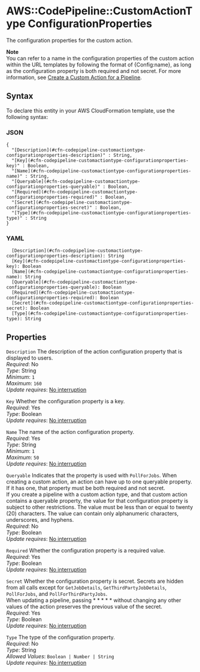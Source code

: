 # AWS::CodePipeline::CustomActionType ConfigurationProperties<a name="aws-properties-codepipeline-customactiontype-configurationproperties"></a>

The configuration properties for the custom action\.

**Note**  
You can refer to a name in the configuration properties of the custom action within the URL templates by following the format of \{Config:name\}, as long as the configuration property is both required and not secret\. For more information, see [Create a Custom Action for a Pipeline](https://docs.aws.amazon.com/codepipeline/latest/userguide/how-to-create-custom-action.html)\.

## Syntax<a name="aws-properties-codepipeline-customactiontype-configurationproperties-syntax"></a>

To declare this entity in your AWS CloudFormation template, use the following syntax:

### JSON<a name="aws-properties-codepipeline-customactiontype-configurationproperties-syntax.json"></a>

```
{
  "[Description](#cfn-codepipeline-customactiontype-configurationproperties-description)" : String,
  "[Key](#cfn-codepipeline-customactiontype-configurationproperties-key)" : Boolean,
  "[Name](#cfn-codepipeline-customactiontype-configurationproperties-name)" : String,
  "[Queryable](#cfn-codepipeline-customactiontype-configurationproperties-queryable)" : Boolean,
  "[Required](#cfn-codepipeline-customactiontype-configurationproperties-required)" : Boolean,
  "[Secret](#cfn-codepipeline-customactiontype-configurationproperties-secret)" : Boolean,
  "[Type](#cfn-codepipeline-customactiontype-configurationproperties-type)" : String
}
```

### YAML<a name="aws-properties-codepipeline-customactiontype-configurationproperties-syntax.yaml"></a>

```
  [Description](#cfn-codepipeline-customactiontype-configurationproperties-description): String
  [Key](#cfn-codepipeline-customactiontype-configurationproperties-key): Boolean
  [Name](#cfn-codepipeline-customactiontype-configurationproperties-name): String
  [Queryable](#cfn-codepipeline-customactiontype-configurationproperties-queryable): Boolean
  [Required](#cfn-codepipeline-customactiontype-configurationproperties-required): Boolean
  [Secret](#cfn-codepipeline-customactiontype-configurationproperties-secret): Boolean
  [Type](#cfn-codepipeline-customactiontype-configurationproperties-type): String
```

## Properties<a name="aws-properties-codepipeline-customactiontype-configurationproperties-properties"></a>

`Description`  <a name="cfn-codepipeline-customactiontype-configurationproperties-description"></a>
The description of the action configuration property that is displayed to users\.  
*Required*: No  
*Type*: String  
*Minimum*: `1`  
*Maximum*: `160`  
*Update requires*: [No interruption](https://docs.aws.amazon.com/AWSCloudFormation/latest/UserGuide/using-cfn-updating-stacks-update-behaviors.html#update-no-interrupt)

`Key`  <a name="cfn-codepipeline-customactiontype-configurationproperties-key"></a>
Whether the configuration property is a key\.  
*Required*: Yes  
*Type*: Boolean  
*Update requires*: [No interruption](https://docs.aws.amazon.com/AWSCloudFormation/latest/UserGuide/using-cfn-updating-stacks-update-behaviors.html#update-no-interrupt)

`Name`  <a name="cfn-codepipeline-customactiontype-configurationproperties-name"></a>
The name of the action configuration property\.  
*Required*: Yes  
*Type*: String  
*Minimum*: `1`  
*Maximum*: `50`  
*Update requires*: [No interruption](https://docs.aws.amazon.com/AWSCloudFormation/latest/UserGuide/using-cfn-updating-stacks-update-behaviors.html#update-no-interrupt)

`Queryable`  <a name="cfn-codepipeline-customactiontype-configurationproperties-queryable"></a>
Indicates that the property is used with `PollForJobs`\. When creating a custom action, an action can have up to one queryable property\. If it has one, that property must be both required and not secret\.  
If you create a pipeline with a custom action type, and that custom action contains a queryable property, the value for that configuration property is subject to other restrictions\. The value must be less than or equal to twenty \(20\) characters\. The value can contain only alphanumeric characters, underscores, and hyphens\.  
*Required*: No  
*Type*: Boolean  
*Update requires*: [No interruption](https://docs.aws.amazon.com/AWSCloudFormation/latest/UserGuide/using-cfn-updating-stacks-update-behaviors.html#update-no-interrupt)

`Required`  <a name="cfn-codepipeline-customactiontype-configurationproperties-required"></a>
Whether the configuration property is a required value\.  
*Required*: Yes  
*Type*: Boolean  
*Update requires*: [No interruption](https://docs.aws.amazon.com/AWSCloudFormation/latest/UserGuide/using-cfn-updating-stacks-update-behaviors.html#update-no-interrupt)

`Secret`  <a name="cfn-codepipeline-customactiontype-configurationproperties-secret"></a>
Whether the configuration property is secret\. Secrets are hidden from all calls except for `GetJobDetails`, `GetThirdPartyJobDetails`, `PollForJobs`, and `PollForThirdPartyJobs`\.  
When updating a pipeline, passing \* \* \* \* \* without changing any other values of the action preserves the previous value of the secret\.  
*Required*: Yes  
*Type*: Boolean  
*Update requires*: [No interruption](https://docs.aws.amazon.com/AWSCloudFormation/latest/UserGuide/using-cfn-updating-stacks-update-behaviors.html#update-no-interrupt)

`Type`  <a name="cfn-codepipeline-customactiontype-configurationproperties-type"></a>
The type of the configuration property\.  
*Required*: No  
*Type*: String  
*Allowed Values*: `Boolean | Number | String`  
*Update requires*: [No interruption](https://docs.aws.amazon.com/AWSCloudFormation/latest/UserGuide/using-cfn-updating-stacks-update-behaviors.html#update-no-interrupt)